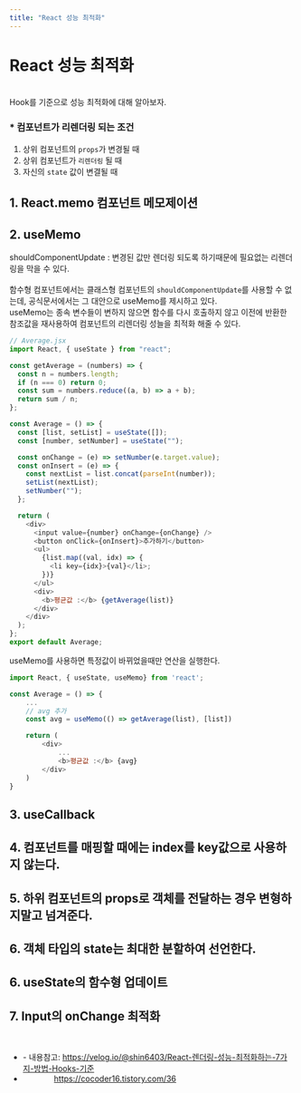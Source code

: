 ```yaml
---
title: "React 성능 최적화"
---
```


<h1>React 성능 최적화</h1>

<br>
Hook를 기준으로 성능 최적화에 대해 알아보자.
<h3>* 컴포넌트가 리렌더링 되는 조건</h3>

1. 상위 컴포넌트의 `props`가 변경될 때
2. 상위 컴포넌트가 `리렌더링` 될 때
3. 자신의 `state` 값이 변결될 때

## 1. React.memo 컴포넌트 메모제이션

## 2. useMemo

shouldComponentUpdate : 변경된 값만 렌더링 되도록 하기때문에 필요없는 리렌더링을 막을 수 있다.<br><br>
함수형 컴포넌트에서는 클래스형 컴포넌트의 `shouldComponentUpdate`를 사용할 수 없는데, 공식문서에서는 그 대안으로 useMemo를 제시하고 있다. <br>
useMemo는 종속 변수들이 변하지 않으면 함수를 다시 호출하지 않고 이전에 반환한 참조값을 재사용하여 컴포넌트의 리렌더링 성늘을 최적화 해줄 수 있다.<br>

```js
// Average.jsx
import React, { useState } from "react";

const getAverage = (numbers) => {
  const n = numbers.length;
  if (n === 0) return 0;
  const sum = numbers.reduce((a, b) => a + b);
  return sum / n;
};

const Average = () => {
  const [list, setList] = useState([]);
  const [number, setNumber] = useState("");

  const onChange = (e) => setNumber(e.target.value);
  const onInsert = (e) => {
    const nextList = list.concat(parseInt(number));
    setList(nextList);
    setNumber("");
  };

  return (
    <div>
      <input value={number} onChange={onChange} />
      <button onClick={onInsert}>추가하기</button>
      <ul>
        {list.map((val, idx) => {
          <li key={idx}>{val}</li>;
        })}
      </ul>
      <div>
        <b>평균값 :</b> {getAverage(list)}
      </div>
    </div>
  );
};
export default Average;
```

useMemo를 사용하면 특정값이 바뀌었을때만 연산을 실행한다.

```js
import React, { useState, useMemo} from 'react';

const Average = () => {
    ...
    // avg 추가
    const avg = useMemo(() => getAverage(list), [list])

    return (
        <div>
            ...
            <b>평균값 :</b> {avg}
        </div>
    )
}
```

## 3. useCallback

## 4. 컴포넌트를 매핑할 때에는 index를 key값으로 사용하지 않는다.

## 5. 하위 컴포넌트의 props로 객체를 전달하는 경우 변형하지말고 넘겨준다.

## 6. 객체 타입의 state는 최대한 분할하여 선언한다.

## 6. useState의 함수형 업데이트

## 7. Input의 onChange 최적화

<br>

<div class="from add">
    <ul>
        <li>- 내용참고: <a href="https://velog.io/@shin6403/React-렌더링-성능-최적화하는-7가지-방법-Hooks-기준" tearget="_blank">https://velog.io/@shin6403/React-렌더링-성능-최적화하는-7가지-방법-Hooks-기준</a></li>
        <li style="padding-left: 55px;"><a href="https://cocoder16.tistory.com/36" target="_blank">https://cocoder16.tistory.com/36</a></li>
    </ul>
</div>

<Comment />
